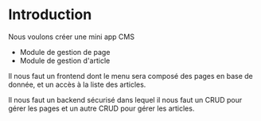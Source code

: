 # Introduction

Nous voulons créer une mini app CMS 

 - Module de gestion de page
 - Module de gestion d'article

Il nous faut un frontend dont le menu sera composé des pages en base de donnée, et un accès à la liste des articles.

Il nous faut un backend sécurisé dans lequel il nous faut un CRUD pour gérer les pages et un autre CRUD pour gérer 
les articles.

